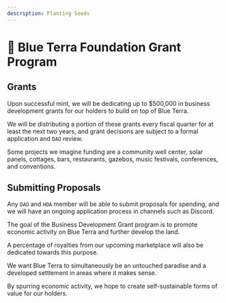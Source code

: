 ```yaml
---
description: Planting Seeds
---
```


# 🌱 Blue Terra Foundation Grant Program

## Grants

Upon successful mint, we will be dedicating up to $500,000 in business development grants for our holders to build on top of Blue Terra.&#x20;

We will be distributing a portion of these grants every fiscal quarter for at least the next two years, and grant decisions are subject to a formal application and `DAO` review.&#x20;

Some projects we imagine funding are a community well center, solar panels, cottages, bars, restaurants, gazebos, music festivals, conferences, and conventions.&#x20;

## Submitting Proposals

Any `DAO` and `HOA` member will be able to submit proposals for spending, and we will have an ongoing application process in channels such as Discord.&#x20;

The goal of the Business Development Grant program is to promote economic activity on Blue Terra and further develop the land.

A percentage of royalties from our upcoming marketplace will also be dedicated towards this purpose.&#x20;

We want Blue Terra to simultaneously be an untouched paradise and a developed settlement in areas where it makes sense.&#x20;

By spurring economic activity, we hope to create self-sustainable forms of value for our holders.

